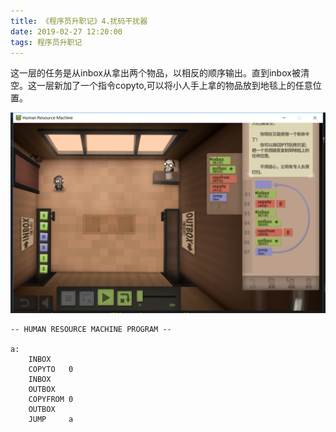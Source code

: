 ```yaml
---
title: 《程序员升职记》4.扰码干扰器
date: 2019-02-27 12:20:00
tags: 程序员升职记
---
```

这一层的任务是从inbox从拿出两个物品，以相反的顺序输出。直到inbox被清空。这一层新加了一个指令copyto,可以将小人手上拿的物品放到地毯上的任意位置。
<!-- more --> 
![](https://github.com/zkangHUST/Human-Resource-Machine/blob/master/pic/04%E6%89%B0%E7%A0%81%E5%B9%B2%E6%89%B0%E5%99%A8.png?raw=true)

```
-- HUMAN RESOURCE MACHINE PROGRAM --

a:
    INBOX   
    COPYTO   0
    INBOX   
    OUTBOX  
    COPYFROM 0
    OUTBOX  
    JUMP     a
```